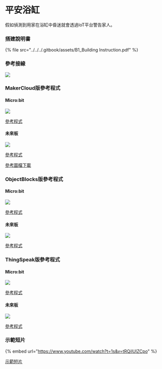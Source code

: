 # 平安浴缸

假如偵測到用家在浴缸中昏迷就會透過IoT平台警告家人。

### 搭建說明書

{% file src="../../../.gitbook/assets/B1_Building Instruction.pdf" %}

### 參考接線

![](https://kittenbothk.readthedocs.io/en/latest/\_images/bathtub\_wire.png)

### MakerCloud版參考程式

#### Micro:bit

![](https://kittenbothk.readthedocs.io/en/latest/\_images/bathtub\_code\_mc.png)

[參考程式](https://makecode.microbit.org/\_ChLPTHW9uiUh)

#### 未來板

![](https://kittenbothk.readthedocs.io/en/latest/\_images/bathtub\_code\_kb\_makercloud.png)

[參考程式](https://github.com/kittenbothk/kittenbothk/raw/master/Kits/smart\_home\_iot/instructions/smartBathtub.sb3)

[參考圖檔下載](https://github.com/kittenbothk/kittenbothk/raw/master/Kits/smart\_home\_iot/instructions/bathpic.rar)

### ObjectBlocks版參考程式

#### Micro:bit

![](https://kittenbothk.readthedocs.io/en/latest/\_images/bathtub\_code\_mc\_objectblocks.png)

[參考程式](https://makecode.microbit.org/\_HKCbzPb8yLqJ)

#### 未來板

![](https://kittenbothk.readthedocs.io/en/latest/\_images/bathtub\_code\_kb\_objectblocks.png)

[參考程式](https://github.com/kittenbothk/kittenbothk/raw/master/Kits/smart\_home\_iot/instructions/smartBathtub\_objectblocks.sb3)

### ThingSpeak版參考程式

#### Micro:bit

![](https://kittenbothk.readthedocs.io/en/latest/\_images/bathtub\_code\_mc\_thingspeak.png)

[參考程式](https://makecode.microbit.org/\_hikfod0kXi2V)

#### 未來板

![](https://kittenbothk.readthedocs.io/en/latest/\_images/bathtub\_code\_kb\_thingspeak.png)

[參考程式](https://github.com/kittenbothk/kittenbothk/raw/master/Kits/smart\_home\_iot/instructions/smartBathtub\_thingspeak.sb3)

### 示範短片

{% embed url="https://www.youtube.com/watch?t=1s&v=tRQiIUIZCpo" %}

[示範短片](https://www.youtube.com/watch?v=tRQiIUIZCpo\&t=1s)

